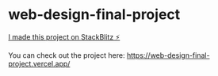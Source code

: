 # web-design-final-project

[I made this project on StackBlitz ⚡️](https://stackblitz.com/edit/web-platform-3cnnee)

You can check out the project here: https://web-design-final-project.vercel.app/
